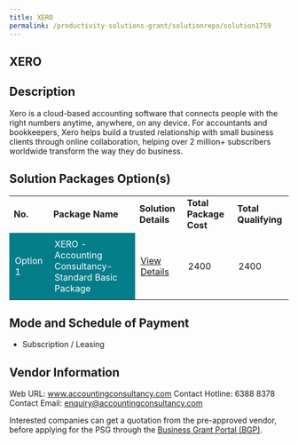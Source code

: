 ```yaml
---
title: XERO
permalink: /productivity-solutions-grant/solutionrepo/solution1759
---
```


## XERO

## Description

Xero is a cloud-based accounting software that connects people with the right numbers anytime, anywhere, on any device. For accountants and bookkeepers, Xero helps build a trusted relationship with small business clients through online collaboration, helping over 2 million+ subscribers worldwide transform the way they do business.

## Solution Packages Option(s)

<table>
<tr>
<td><b>No.</b></td>
<td><b>Package Name</b></td>
<td><b>Solution Details</b></td>
<td><b>Total Package Cost</b></td>
<td><b>Total Qualifying</b></td>
</tr>
<tr>
<td style='padding: 10px; background-color: #037E8A; color: #FFFFFF;'>Option 1</td>
<td style='padding: 10px; background-color: #037E8A; color: #FFFFFF;'>XERO - Accounting Consultancy-Standard Basic Package</td>
<td style='padding: 10px;'><a href='https://www.gobusiness.gov.sg/images/psg/Desensitised_Accounting_Consultancy_20200715_Annex_3_Part_2.pdf' target='_blank'>View Details</a></td>
<td style='padding: 10px;'>2400</td>
<td style='padding: 10px;'>2400</td>
</tr>
</table>

## Mode and Schedule of Payment

 - Subscription / Leasing

## Vendor Information

 Web URL: www.accountingconsultancy.com
Contact Hotline: 6388 8378
Contact Email: enquiry@accountingconsultancy.com

Interested companies can get a quotation from the pre-approved vendor, before applying for the PSG through the <a href='https://www.businessgrants.gov.sg/'>Business Grant Portal (BGP)</a>.

<script src="/jquery/resize-tables.js"></script>
